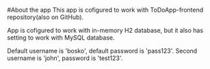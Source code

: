 #About the app
This app is cofigured to work with ToDoApp-frontend repository(also on GitHub).

App is cofigured to work with in-memory H2 database, but it also has setting to work with MySQL database. 

Default username is 'bosko', default password is 'pass123'. Second username is 'john', password is 'test123'.

